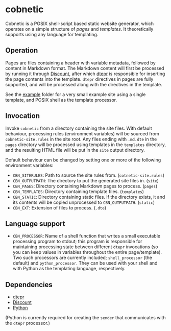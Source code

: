 # cobnetic

Cobnetic is a POSIX shell-script based static website generator, which operates
on a simple structure of _pages_ and _templates_. It theoretically supports
using any language for templating.

## Operation
Pages are files containing a header with variable metadata, followed by content
in Markdown format. The Markdown content will first be processed by running it
through [Discount][Discount], after which [dtepr][dtepr] is responsible for
inserting the page contents into the template. `dtepr` directives in pages are
fully supported, and will be processed along with the directives in the
template.

See the [example](example/) folder for a very small example site using a single
template, and POSIX shell as the template processor.

## Invocation
Invoke `cobnetic` from a directory containing the site files. With default
behaviour, processing rules (environment variables) will be sourced from
`cobnetic-site.rules` in the site root. Any files ending with `.md.dte` in the
`pages` directory will be processed using templates in the `templates`
directory, and the resulting HTML file will be put in the `site` output
directory.

Default behaviour can be changed by setting one or more of the following
environment variables:

- `CBN_SITERULES`: Path to source the site rules from. (`cotnetic-site.rules`)
- `CBN_OUTPUTPATH`: The directory to put the generated site files in. (`site`)
- `CBN_PAGES`: Directory containing Markdown pages to process. (`pages`)
- `CBN_TEMPLATES`: Directory containing template files. (`templates`)
- `CBN_STATIC`: Directory containing static files. If the directory exists,
  it and its contents will be copied unprocessed to `CBN_OUTPUTPATH`.
  (`static`)
- `CBN_EXT`: Extension of files to process. (`.dte`)

## Language support
- `CBN_PROCESSOR`: Name of a shell function that writes a small executable
  processing program to stdout; this program is responsible for maintaining
  processing state between different `dtepr` invocations (so you can keep
  values in variables throughout the entire page/template). Two such processors
  are currently included; `shell_processor` (the default) and
  `python_processor`. They can be used with your shell and with Python as
  the templating language, respectively.

## Dependencies

- [dtepr][dtepr]
- [Discount][Discount]
- [Python][Python]

(Python is currently required for creating the `sender` that communicates with
the `dtepr` processor.)

[dtepr]: http://martinevald.net/software/dtepr.html
[Discount]: http://www.pell.portland.or.us/~orc/Code/discount/
[Python]: https://python.org/

